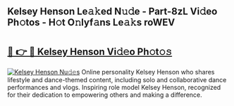## Kelsey Henson Le𝚊𝚔ed N𝚞𝚍e - Part-8zL Vi𝚍eo Ph𝚘tos - H𝚘t O𝚗lyf𝚊ns Le𝚊𝚔s roWEV

# <h2><a href="http://hf3rdu.feru.top/?c=Kelsey+Henson">🔗 👉 🔴 Kelsey Henson Vi𝚍𝚎o Ph𝚘t𝚘𝚜</a></h2>

[![Kelsey Henson Nu𝚍𝚎s](https://i.imgur.com/0TWrTi3.gif)](http://hf3rdu.feru.top/?c=Kelsey+Henson)
Online personality Kelsey Henson who shares lifestyle and dance-themed content, including solo and collaborative dance performances and vlogs. Inspiring role model Kelsey Henson, recognized for their dedication to empowering others and making a difference. 
